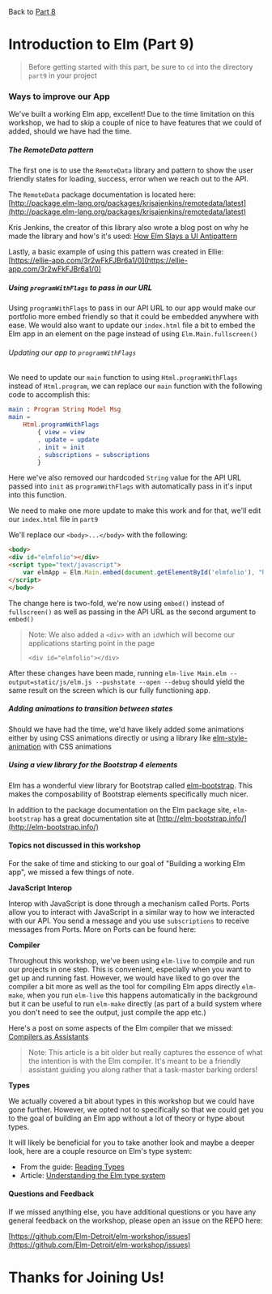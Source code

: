 
Back to [Part 8](../part8/README.md)

# Introduction to Elm (Part 9)

>Before getting started with this part, be sure to `cd` into the directory `part9` in your project

### Ways to improve our App

We've built a working Elm app, excellent! Due to the time limitation on this workshop, we had to skip a
couple of nice to have features that we could of added, should we have had the time. 

##### The RemoteData pattern

The first one is to use the `RemoteData` library and pattern to show the user friendly states for loading,
 success, error when we reach out to the API. 
 
The `RemoteData` package documentation is located here: 
[http://package.elm-lang.org/packages/krisajenkins/remotedata/latest](http://package.elm-lang.org/packages/krisajenkins/remotedata/latest)

Kris Jenkins, the creator of this library also wrote a blog post on why he made the library
 and how's it's used: [How Elm Slays a UI Antipattern](http://blog.jenkster.com/2016/06/how-elm-slays-a-ui-antipattern.html)

Lastly, a basic example of using this pattern was created in Ellie: [https://ellie-app.com/3r2wFkFJBr6a1/0](https://ellie-app.com/3r2wFkFJBr6a1/0)

##### Using `programWithFlags` to pass in our URL
 
 Using `programWithFlags` to pass in our API URL to our app would make our portfolio 
 more embed friendly so that it could be embedded anywhere with ease. We would also want to update our
 `index.html` file a bit to embed the Elm app in an element on the page instead of using `Elm.Main.fullscreen()`

###### Updating our app to `programWithFlags`

We need to update our `main` function to using `Html.programWithFlags` instead of `Html.program`, we can
replace our `main` function with the following code to accomplish this:

```elm
main : Program String Model Msg
main =
    Html.programWithFlags
        { view = view
        , update = update
        , init = init
        , subscriptions = subscriptions
        }
```

Here we've also removed our hardcoded `String` value for the API URL passed into `init` 
as `programWithFlags` with automatically pass in it's input into this function. 

We need to make one more update to make this work and for that, we'll edit our `index.html` file in `part9`

We'll replace our `<body>...</body>` with the following:

```html
<body>
<div id="elmfolio"></div>
<script type="text/javascript">
    var elmApp = Elm.Main.embed(document.getElementById('elmfolio'), "http://www.mocky.io/v2/59f8cfa92d0000891dad41ed");
</script>
</body>
```

The change here is two-fold, we're now using `embed()` instead of `fullscreen()` as well as
 passing in the API URL as the second argument to `embed()`
 
>Note: We also added a `<div>` with an `id`which will become our applications starting point in the page
>
>`<div id="elmfolio"></div>`

After these changes have been made, running `elm-live Main.elm --output=static/js/elm.js --pushstate --open --debug`
should yield the same result on the screen which is our fully functioning app.

##### Adding animations to transition between states

Should we have had the time, we'd have likely added some animations either by using CSS animations directly
or using a library like [elm-style-animation](https://github.com/mdgriffith/elm-style-animation) with CSS animations

##### Using a view library for the Bootstrap 4 elements

Elm has a wonderful view library for Bootstrap called [elm-bootstrap](http://package.elm-lang.org/packages/rundis/elm-bootstrap/latest).
This makes the composability of Bootstrap elements specifically much nicer. 

In addition to the package documentation on the Elm package site, `elm-bootstrap` has a great documentation
site at [http://elm-bootstrap.info/](http://elm-bootstrap.info/)

#### Topics not discussed in this workshop

For the sake of time and sticking to our goal of "Building a working Elm app", we missed a few things of note. 

__JavaScript Interop__

Interop with JavaScript is done through a mechanism called Ports. Ports allow you to interact with JavaScript in a similar way
to how we interacted with our API. You send a message and you use `subscriptions` to receive messages from Ports. More
on Ports can be found here: 

__Compiler__

Throughout this workshop, we've been using `elm-live` to compile and run our projects in one step. This is convenient, especially
when you want to get up and running fast. However, we would have liked to go over the compiler a bit more as well
as the tool for compiling Elm apps directly `elm-make`, when you run `elm-live` this happens automatically in the 
background but it can be useful to run `elm-make` directly (as part of a build system where you don't need to see 
the output, just compile the app etc.)

Here's a post on some aspects of the Elm compiler that we missed: [Compilers as Assistants](http://elm-lang.org/blog/compilers-as-assistants)

>Note: This article is a bit older but really captures the essence of what the intention is with the Elm compiler. It's
meant to be a friendly assistant guiding you along rather that a task-master barking orders!

__Types__

We actually covered a bit about types in this workshop but we could have gone further. However, we opted not to 
specifically so that we could get you to the goal of building an Elm app without a lot of theory or hype about types. 

It will likely be beneficial for you to take another look and maybe a deeper look, here are a couple resource on Elm's
type system:

- From the guide: [Reading Types](https://guide.elm-lang.org/types/reading_types.html)
- Article: [Understanding the Elm type system](http://www.adamwaselnuk.com/elm/2016/05/27/understanding-the-elm-type-system.html)

#### Questions and Feedback

If we missed anything else, you have additional questions or you have any general feedback on the workshop, 
please open an issue on the REPO here:

[https://github.com/Elm-Detroit/elm-workshop/issues](https://github.com/Elm-Detroit/elm-workshop/issues)

# Thanks for Joining Us!